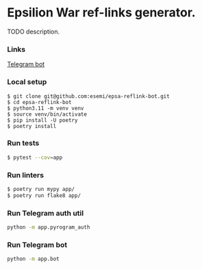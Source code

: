 # Epsilion War ref-links generator.

TODO description.

### Links
[Telegram bot](http://t.me/epsa_ref_bot)

### Local setup
```shell
$ git clone git@github.com:esemi/epsa-reflink-bot.git
$ cd epsa-reflink-bot
$ python3.11 -m venv venv
$ source venv/bin/activate
$ pip install -U poetry
$ poetry install
```

### Run tests
```bash
$ pytest --cov=app
```

### Run linters
```bash
$ poetry run mypy app/
$ poetry run flake8 app/
```

### Run Telegram auth util
```bash
python -m app.pyrogram_auth
```

### Run Telegram bot
```bash
python -m app.bot
```
